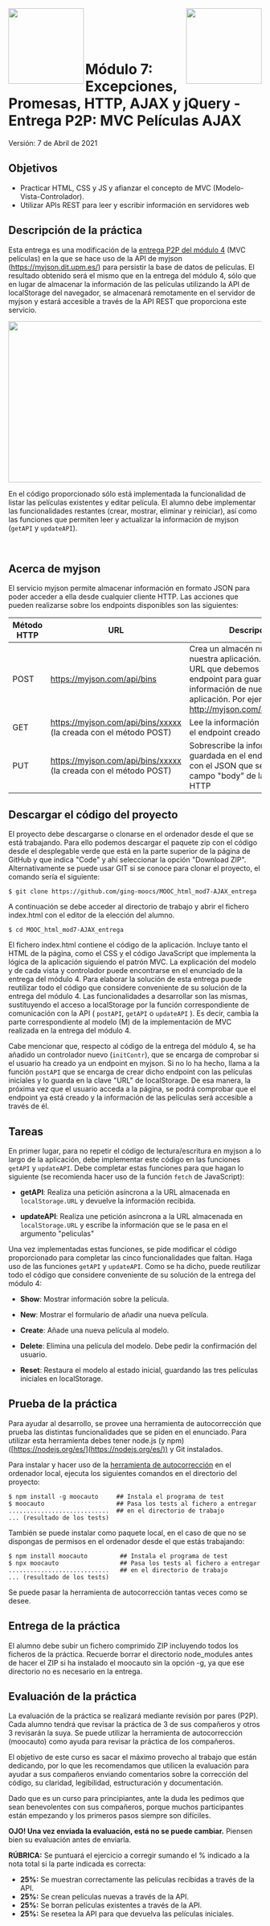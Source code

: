 
<img  align="left" width="150" style="float: left;" src="https://www.upm.es/sfs/Rectorado/Gabinete%20del%20Rector/Logos/UPM/CEI/LOGOTIPO%20leyenda%20color%20JPG%20p.png">
<img  align="right" width="150" style="float: right;" src="https://miriadax.net/miriadax-theme/images/custom/logo_miriadax_new.svg">

<br/><br/><br/>
# Módulo 7: Excepciones, Promesas, HTTP, AJAX y jQuery - Entrega P2P: MVC Películas AJAX
Versión: 7 de Abril de 2021

## Objetivos

 - Practicar HTML, CSS y JS y afianzar el concepto de MVC (Modelo-Vista-Controlador). 
 - Utilizar APIs REST para leer y escribir información en servidores web

## Descripción de la práctica

Esta entrega es una modificación de la [entrega P2P del módulo 4](https://github.com/ging-moocs/MOOC_html_mod4-MVC_cliente_entrega) (MVC películas) en la que se hace uso de la API de myjson (https://myjson.dit.upm.es/) para persistir la base de datos de películas. El resultado obtenido será el mismo que en la entrega del módulo 4, sólo que en lugar de almacenar la información de las películas utilizando la API de localStorage del navegador, se almacenará remotamente en el servidor de myjson y estará accesible a través de la API REST que proporciona este servicio.

<p align="center">
  <img width="568" height="320" src="https://raw.githubusercontent.com/ging-moocs/MOOC_html_mod7-AJAX_entrega/master/files/enunciado.png">
</p>

En el código proporcionado sólo está implementada la funcionalidad de listar las películas existentes y editar película. El alumno debe implementar las funcionalidades restantes (crear, mostrar, eliminar y reiniciar), así como las funciones que permiten leer y actualizar la información de myjson (`getAPI` y ``updateAPI``).

<br/>

## Acerca de myjson

El servicio myjson permite almacenar información en formato JSON para poder acceder a ella desde cualquier cliente HTTP. Las acciones que pueden realizarse sobre los endpoints disponibles son las siguientes:

| Método HTTP | URL                                | Descripción                                                                                                                                                                                          |
|-------------|------------------------------------|------------------------------------------------------------------------------------------------------------------------------------------------------------------------------------------------------|
| POST        | https://myjson.com/api/bins        | Crea un almacén nuevo para nuestra aplicación. Devuelve la URL que debemos utilizar como endpoint para guardar la información de nuestra aplicación. Por ejemplo: http://myjson.com/api/bins/xxxxx |
| GET         | https://myjson.com/api/bins/xxxxx (la creada con el método POST) | Lee la información guardada en el endpoint creado                                                                                                                                                    |
| PUT         | https://myjson.com/api/bins/xxxxx (la creada con el método POST) | Sobrescribe la información guardada en el endpoint creado con el JSON que se le pasa en el campo "body" de la petición HTTP                                                                                             |

## Descargar el código del proyecto

El proyecto debe descargarse o clonarse en el ordenador desde el que se está trabajando. Para ello podemos descargar el paquete zip con el código desde el desplegable verde que está en la parte superior de la página de GitHub y que indica "Code" y ahí seleccionar la opción "Download ZIP". Alternativamente se puede usar GIT si se conoce para clonar el proyecto, el comando sería el siguiente: 

```
$ git clone https://github.com/ging-moocs/MOOC_html_mod7-AJAX_entrega
```
A continuación se debe acceder al directorio de trabajo y abrir el fichero index.html con el editor de la elección del alumno.

```
$ cd MOOC_html_mod7-AJAX_entrega
```

El fichero index.html contiene el código de la aplicación. Incluye tanto el HTML de la página, como el CSS y el código JavaScript que implementa la lógica de la aplicación siguiendo el patrón MVC. La explicación del modelo y de cada vista y controlador puede encontrarse en el enunciado de la entrega del módulo 4. Para elaborar la solución de esta entrega puede reutilizar todo el código que considere conveniente de su solución de la entrega del módulo 4. Las funcionalidades a desarrollar son las mismas, sustituyendo el acceso a localStorage por la función correspondiente de comunicación con la API ( ``postAPI``, ``getAPI`` o ``updateAPI`` ). Es decir, cambia la parte correspondiente al modelo (M) de la implementación de MVC realizada en la entrega del módulo 4.

Cabe mencionar que, respecto al código de la entrega del módulo 4, se ha añadido un controlador nuevo (``initContr``), que se encarga de comprobar si el usuario ha creado ya un endpoint en myjson. Si no lo ha hecho, llama a la función ``postAPI`` que se encarga de crear dicho endpoint con las películas iniciales y lo guarda en la clave "URL" de localStorage. De esa manera, la próxima vez que el usuario acceda a la página, se podrá comprobar que el endpoint ya está creado y la información de las películas será accesible a través de él.


## Tareas

En primer lugar, para no repetir el código de lectura/escritura en myjson a lo largo de la aplicación, debe implementar este código en las funciones ``getAPI`` y ``updateAPI``. Debe completar estas funciones para que hagan lo siguiente (se recomienda hacer uso de la función ``fetch`` de JavaScript):

- **getAPI**: Realiza una petición asíncrona a la URL almacenada en ``localStorage.URL`` y devuelve la información recibida.

- **updateAPI**: Realiza une petición asíncrona a la URL almacenada en ``localStorage.URL`` y escribe la información que se le pasa en el argumento "peliculas"

Una vez implementadas estas funciones, se pide modificar el código proporcionado para completar las cinco funcionalidades que faltan. Haga uso de las funciones ``getAPI`` y ``updateAPI``. Como se ha dicho, puede reutilizar todo el código que considere conveniente de su solución de la entrega del módulo 4:

- **Show**: Mostrar información sobre la película. 

- **New**: Mostrar el formulario de añadir una nueva película. 

- **Create**: Añade una nueva película al modelo. 

- **Delete**: Elimina una película del modelo. Debe pedir la confirmación del usuario.

- **Reset**: Restaura el modelo al estado inicial, guardando las tres películas iniciales en localStorage.
 

## Prueba de la práctica 

Para ayudar al desarrollo, se provee una herramienta de autocorrección que prueba las distintas funcionalidades que se piden en el enunciado. Para utilizar esta herramienta debes tener node.js (y npm) ([https://nodejs.org/es/](https://nodejs.org/es/)) y Git instalados. 

Para instalar y hacer uso de la [herramienta de autocorrección](https://www.npmjs.com/package/moocauto) en el ordenador local, ejecuta los siguientes comandos en el directorio del proyecto:

```
$ npm install -g moocauto     ## Instala el programa de test
$ moocauto                    ## Pasa los tests al fichero a entregar
............................  ## en el directorio de trabajo
... (resultado de los tests)
```
También se puede instalar como paquete local, en el caso de que no se dispongas de permisos en el ordenador desde el que estás trabajando:
```
$ npm install moocauto         ## Instala el programa de test
$ npx moocauto                 ## Pasa los tests al fichero a entregar
............................   ## en el directorio de trabajo
... (resultado de los tests)
```

Se puede pasar la herramienta de autocorrección tantas veces como se desee.

## Entrega de la práctica

El alumno debe subir un fichero comprimido ZIP incluyendo todos los ficheros de la práctica.
Recuerde borrar el directorio node_modules antes de hacer el ZIP si ha instalado el moocauto sin la opción -g, ya que ese directorio no es necesario en la entrega.


## Evaluación de la práctica

La evaluación de la práctica se realizará mediante revisión por pares (P2P). Cada alumno tendrá que revisar la práctica de 3 de sus compañeros y otros 3 revisarán la suya. Se puede utilizar la herramienta de autocorrección (moocauto) como ayuda para revisar la práctica de los compañeros.

El objetivo de este curso es sacar el máximo provecho al trabajo que están dedicando, por lo que les recomendamos que utilicen la evaluación para ayudar a sus compañeros enviando comentarios sobre la corrección del código, su claridad, legibilidad, estructuración y documentación. 

Dado que es un curso para principiantes, ante la duda les pedimos que sean benevolentes con sus compañeros, porque muchos participantes están empezando y los primeros pasos siempre son difíciles.

**OJO! Una vez enviada la evaluación, está no se puede cambiar.** Piensen bien su evaluación antes de enviarla.

**RÚBRICA:** Se puntuará el ejercicio a corregir sumando el % indicado a la nota total si la parte indicada es correcta:

- **25%:** Se muestran correctamente las películas recibidas a través de la API.
- **25%:** Se crean películas nuevas a través de la API.
- **25%:** Se borran películas existentes a través de la API.
- **25%:** Se resetea la API para que devuelva las películas iniciales.

